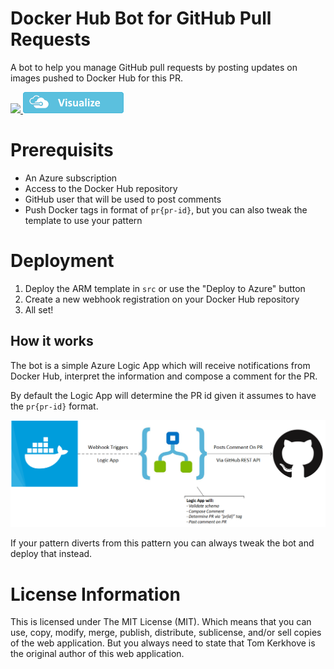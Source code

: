 # Docker Hub Bot for GitHub Pull Requests
A bot to help you manage GitHub pull requests by posting updates on images pushed to Docker Hub for this PR.

<a href="https://portal.azure.com/#create/Microsoft.Template/uri/https%3A%2F%2Fraw.githubusercontent.com%2Ftomkerkhove%2Fdocker-hub-notifications-bot%2Fmaster%2Fsrc%2Fsrc%2Fazuredeploy.json" target="_blank">
    <img src="https://azuredeploy.net/deploybutton.png"/>
</a>
<a href="http://armviz.io/#/?load=https%3A%2F%2Fraw.githubusercontent.com%2Ftomkerkhove%2Fdocker-hub-notifications-bot%2Fmaster%2Fsrc%2Fsrc%2Fazuredeploy.json" target="_blank">
    <img src="./media/logos/armviz.png"/>
</a>

# Prerequisits
- An Azure subscription
- Access to the Docker Hub repository
- GitHub user that will be used to post comments
- Push Docker tags in format of `pr{pr-id}`, but you can also tweak the template to use your pattern

# Deployment
1. Deploy the ARM template in `src` or use the "Deploy to Azure" button
2. Create a new webhook registration on your Docker Hub repository
3. All set!

## How it works
The bot is a simple Azure Logic App which will receive notifications from Docker Hub, interpret the information and compose a comment for the PR.

By default the Logic App will determine the PR id given it assumes to have the `pr{pr-id}` format.

![Overview](./media/schematic.png)

If your pattern diverts from this pattern you can always tweak the bot and deploy that instead.

# License Information
This is licensed under The MIT License (MIT). Which means that you can use, copy, modify, merge, publish, distribute, sublicense, and/or sell copies of the web application. But you always need to state that Tom Kerkhove is the original author of this web application.